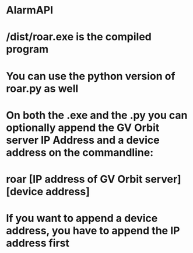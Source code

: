 # AlarmAPI
# /dist/roar.exe is the compiled program
#
# You can use the python version of roar.py as well
#
# On both the .exe and the .py you can optionally append the GV Orbit server IP Address and a device address on the commandline:
#  roar [IP address of GV Orbit server] [device address]
# If you want to append a device address, you have to append the IP address first
